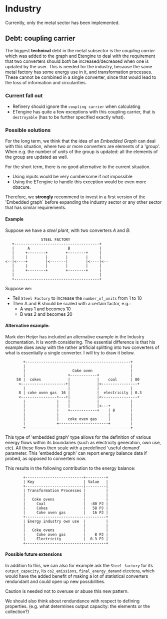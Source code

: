 # Industry

Currently, only the metal sector has been implemented.

## Debt: coupling carrier

The biggest **technical** debt in the metal subsector is the *coupling carrier*
which was added to the graph and Etengine to deal with the requirement that two
converters should *both* be increased/decreased when one is updated by the
user. This is needed for the industry, because the same metal factory has some
energy use in it, and transformation processes. These cannot be combined in a 
single converter, since that would lead to the loss of information and 
circularities.

### Current fall out

* Refinery should ignore the `coupling carrier` when calculating 
* ETengine has quite a few exceptions with this coupling carrier, that is
  `destroyable` (has to be further specified exactly what).

### Possible solutions

For the long term, we think that the idea of an *Embedded Graph* can deal with
this situation, where two or more converters are elements of a 'group'. When e.g.
the number of units of the group is updated: all the elements of the group are
updated as well.

For the short term, there is no good alternative to the current situation.
* Using inputs would be very cumbersome if not impossible
* Using the ETengine to handle this exception would be even more obscure.

Therefore, we **strongly** recommend to invest in a first version of the
'Embedded graph` before expanding the industry sector or any other sector that
has similar requirements.

#### Example

Suppose we have a *steel plant*, with two converters *A* and *B*:

```
                STEEL FACTORY
   +--------------------------------------+
   |      A                 B             |
   |     +--------+        +--------+     |
   |     |        |        |        |     |
<--|<----+        |<-------|        |<----|<--
   |     |        |        |        |     |
   |     +--------+        +--------+     |
   |                                      |
   +--------------------------------------+
```

Suppose we:
* Tell `Steel Factory` to increase the `number_of_units` from 1 to 10
* Then A and B should be scaled with a certain factor, e.g.:
  * A was 1 and becomes 10
  * B was 2 and becomes 20

#### Alternative example: 

Mark den Heijer has included an alternative example
in the Industry docmentation. It is worth considering. The essential 
difference is that his example does away with the rather artificial 
splitting into two converters of what is essentially a single converter.
I will try to draw it below.

```
        +-----------------------------------------------+
        |                                               |
        |                     Coke oven                 |
        |                   +------------+              |
     58 |  cokes            |            |    coal      | 80
      <--------------------+|            |<----------------+
        |                   |            |              |
      8 | coke oven gas  16 |            |  electricity | 0.3
      <----------------+---+|            |<----------------+
        |              |    |            |              |
        |              |    |            |<---+         |
        |              |    +------------+    | 8       |
        |              |                      |         |
        |              |    coke oven gas     |         |
        |              +----------------------+         |
        +-----------------------------------------------+
```

This type of 'embedded graph' type allows for the definition 
of various energy flows within its boundaries (such as electricity 
generation, own use, etc). All these flows then scale with a 
predefined 'useful demand' parameter. This 'embedded graph' 
can report energy balance data if probed, as opposed to 
converters now.

This results in the following contribution to the energy balance:

```
        +--------------------------+---------+
        | Key                      | Value   |
        +--------------------------|---------|
        | Transformation Processes |         |
        |                          |         |
        |   Coke ovens             |         |
        |     Coal                 |  -80 PJ |
        |     Cokes                |   58 PJ |
        |     Coke oven gas        |   16 PJ |
        +------------------------------------+
        | Energy industry own use  |         |
        |                          |         |
        |   Coke ovens             |         |
        |     Coke oven gas        |    8 PJ |
        |     Electricity          |  0.3 PJ |
        +------------------------------------+
```

#### Possible future extensions

In addition to this, we can also for example ask the `Steel factory` for its
`output_capacity`, its `co2_emissions`, `final_energy_demand` etcetera, 
which would have the added benefit of making a lot of statistical converters 
rendundant and could open up new possibilities.

Caution is needed not to overuse or abuse this new pattern.

We should also think about rendundance with respect to defining properties.
(e.g. what determines output capacity: the elements or the collection?)
